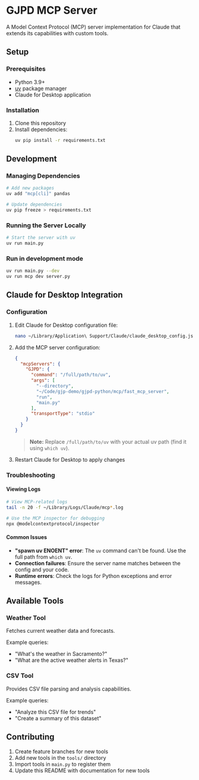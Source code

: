 # GJPD MCP Server

A Model Context Protocol (MCP) server implementation for Claude that extends its capabilities with custom tools.

## Setup

### Prerequisites
- Python 3.9+
- [uv](https://github.com/astral-sh/uv) package manager
- Claude for Desktop application

### Installation

1. Clone this repository
2. Install dependencies:
   ```bash
   uv pip install -r requirements.txt
   ```

## Development

### Managing Dependencies
```bash
# Add new packages
uv add "mcp[cli]" pandas

# Update dependencies
uv pip freeze > requirements.txt
```

### Running the Server Locally
```bash
# Start the server with uv
uv run main.py   
```

### Run in development mode
```bash
uv run main.py --dev
uv run mcp dev server.py
```


## Claude for Desktop Integration

### Configuration
1. Edit Claude for Desktop configuration file:
   ```bash
   nano ~/Library/Application\ Support/Claude/claude_desktop_config.json
   ```

2. Add the MCP server configuration:
   ```json
   {
     "mcpServers": {
       "GJPD": {
         "command": "/full/path/to/uv",
         "args": [
           "--directory", 
           "~/Code/gjp-demo/gjpd-python/mcp/fast_mcp_server",
           "run",
           "main.py"
         ],
         "transportType": "stdio"
       }
     }
   }
   ```

   > **Note:** Replace `/full/path/to/uv` with your actual uv path (find it using `which uv`).

3. Restart Claude for Desktop to apply changes

### Troubleshooting

#### Viewing Logs
```bash
# View MCP-related logs
tail -n 20 -f ~/Library/Logs/Claude/mcp*.log

# Use the MCP inspector for debugging
npx @modelcontextprotocol/inspector
```

#### Common Issues
- **"spawn uv ENOENT" error**: The `uv` command can't be found. Use the full path from `which uv`.
- **Connection failures**: Ensure the server name matches between the config and your code.
- **Runtime errors**: Check the logs for Python exceptions and error messages.

## Available Tools

### Weather Tool
Fetches current weather data and forecasts.

Example queries:
- "What's the weather in Sacramento?"
- "What are the active weather alerts in Texas?"

### CSV Tool
Provides CSV file parsing and analysis capabilities.

Example queries:
- "Analyze this CSV file for trends"
- "Create a summary of this dataset"

## Contributing

1. Create feature branches for new tools
2. Add new tools in the `tools/` directory 
3. Import tools in `main.py` to register them
4. Update this README with documentation for new tools